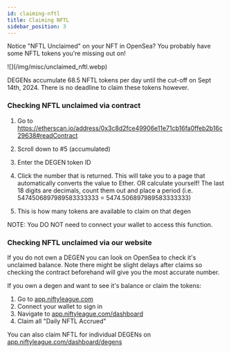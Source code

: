 ```yaml
---
id: claiming-nftl
title: Claiming NFTL
sidebar_position: 3
---
```


Notice "NFTL Unclaimed" on your NFT in OpenSea? You probably have some NFTL tokens you're missing out on!

<div style={{ maxWidth: 300, margin: 'auto' }}>![](/img/misc/unclaimed_nftl.webp)</div>

DEGENs accumulate 68.5 NFTL tokens per day until the cut-off on Sept 14th, 2024. There is no deadline to claim these tokens however.

### Checking NFTL unclaimed via contract

1. Go to https://etherscan.io/address/0x3c8d2fce49906e11e71cb16fa0ffeb2b16c29638#readContract

2. Scroll down to #5 (accumulated)

3. Enter the DEGEN token ID

4. Click the number that is returned. This will take you to a page that automatically converts the value to Ether.
   OR calculate yourself! The last 18 digits are decimals, count them out and place a period (i.e. 5474506897989583333333 = 5474.506897989583333333)

5. This is how many tokens are available to claim on that degen

NOTE: You DO NOT need to connect your wallet to access this function.

### Checking NFTL unclaimed via our website

If you do not own a DEGEN you can look on OpenSea to check it's unclaimed balance. Note there might be slight delays after claims so checking the contract beforehand will give you the most accurate number.

If you own a degen and want to see it's balance or claim the tokens:

1. Go to [app.niftyleague.com](https://app.niftyleague.com/)
2. Connect your wallet to sign in
3. Navigate to [app.niftyleague.com/dashboard](https://app.niftyleague.com/dashboard)
4. Claim all "Daily NFTL Accrued"

You can also claim NFTL for individual DEGENs on [app.niftyleague.com/dashboard/degens](https://app.niftyleague.com/dashboard/degens)
